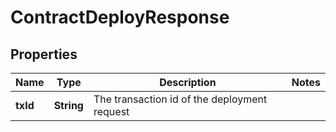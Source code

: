 

# ContractDeployResponse


## Properties

| Name | Type | Description | Notes |
|------------ | ------------- | ------------- | -------------|
|**txId** | **String** | The transaction id of the deployment request |  |



